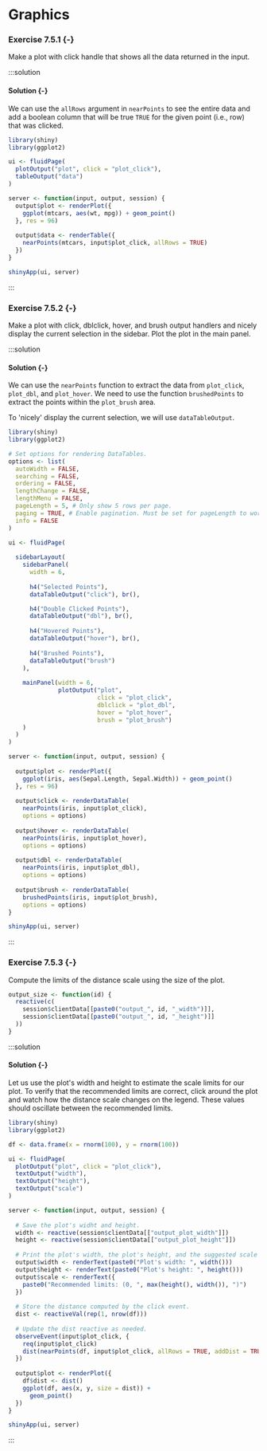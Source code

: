 # Graphics

### Exercise 7.5.1 {-}

Make a plot with click handle that shows all the data returned in the input.

:::solution
#### Solution {-}

We can use the `allRows` argument in `nearPoints` to see the entire data and
add a boolean column that will be true `TRUE` for the given point (i.e., row)
that was clicked.


```r
library(shiny)
library(ggplot2)

ui <- fluidPage(
  plotOutput("plot", click = "plot_click"),
  tableOutput("data")
)

server <- function(input, output, session) {
  output$plot <- renderPlot({
    ggplot(mtcars, aes(wt, mpg)) + geom_point()
  }, res = 96)
  
  output$data <- renderTable({
    nearPoints(mtcars, input$plot_click, allRows = TRUE)
  })
}

shinyApp(ui, server)
```
:::

<!---------------------------------------------------------------------------->
<!---------------------------------------------------------------------------->
<!---------------------------------------------------------------------------->

### Exercise 7.5.2 {-}

Make a plot with click, dblclick, hover, and brush output handlers and nicely
display the current selection in the sidebar. Plot the plot in the main panel.

:::solution
#### Solution {-}

We can use the `nearPoints` function to extract the data from `plot_click`,
`plot_dbl`, and `plot_hover`. We need to use the function `brushedPoints` to
extract the points within the `plot_brush` area.

To 'nicely' display the current selection, we will use `dataTableOutput`.


```r
library(shiny)
library(ggplot2)

# Set options for rendering DataTables.
options <- list(
  autoWidth = FALSE,
  searching = FALSE,
  ordering = FALSE,
  lengthChange = FALSE,
  lengthMenu = FALSE,
  pageLength = 5, # Only show 5 rows per page.
  paging = TRUE, # Enable pagination. Must be set for pageLength to work.
  info = FALSE
)

ui <- fluidPage(
  
  sidebarLayout(
    sidebarPanel(
      width = 6,
      
      h4("Selected Points"),
      dataTableOutput("click"), br(),

      h4("Double Clicked Points"),
      dataTableOutput("dbl"), br(),
      
      h4("Hovered Points"),
      dataTableOutput("hover"), br(),
      
      h4("Brushed Points"),
      dataTableOutput("brush")
    ),
    
    mainPanel(width = 6,
              plotOutput("plot",
                         click = "plot_click",
                         dblclick = "plot_dbl",
                         hover = "plot_hover",
                         brush = "plot_brush")
    )
  )
)

server <- function(input, output, session) {
  
  output$plot <- renderPlot({
    ggplot(iris, aes(Sepal.Length, Sepal.Width)) + geom_point()
  }, res = 96)
  
  output$click <- renderDataTable(
    nearPoints(iris, input$plot_click),
    options = options)
  
  output$hover <- renderDataTable(
    nearPoints(iris, input$plot_hover),
    options = options)
  
  output$dbl <- renderDataTable(
    nearPoints(iris, input$plot_dbl),
    options = options)
  
  output$brush <- renderDataTable(
    brushedPoints(iris, input$plot_brush),
    options = options)
}

shinyApp(ui, server)
```
:::

<!---------------------------------------------------------------------------->
<!---------------------------------------------------------------------------->
<!---------------------------------------------------------------------------->

### Exercise 7.5.3 {-}

Compute the limits of the distance scale using the size of the plot.


```r
output_size <- function(id) {
  reactive(c(
    session$clientData[[paste0("output_", id, "_width")]],
    session$clientData[[paste0("output_", id, "_height")]]
  ))
}
```

:::solution
#### Solution {-}

Let us use the plot's width and height to estimate the scale limits for our plot. To verify that the recommended limits are correct, click around the plot and watch how the distance scale changes on the legend. These values should oscillate between the recommended limits.


```r
library(shiny)
library(ggplot2)

df <- data.frame(x = rnorm(100), y = rnorm(100))

ui <- fluidPage(
  plotOutput("plot", click = "plot_click"),
  textOutput("width"),
  textOutput("height"),
  textOutput("scale")
)

server <- function(input, output, session) {
  
  # Save the plot's widht and height.
  width <- reactive(session$clientData[["output_plot_width"]])
  height <- reactive(session$clientData[["output_plot_height"]])
  
  # Print the plot's width, the plot's height, and the suggested scale limits.
  output$width <- renderText(paste0("Plot's width: ", width()))
  output$height <- renderText(paste0("Plot's height: ", height()))
  output$scale <- renderText({
    paste0("Recommended limits: (0, ", max(height(), width()), ")")
  })
  
  # Store the distance computed by the click event.
  dist <- reactiveVal(rep(1, nrow(df)))
  
  # Update the dist reactive as needed.
  observeEvent(input$plot_click, {
    req(input$plot_click)
    dist(nearPoints(df, input$plot_click, allRows = TRUE, addDist = TRUE)$dist_)
  })
  
  output$plot <- renderPlot({
    df$dist <- dist()
    ggplot(df, aes(x, y, size = dist)) +
      geom_point()
  })
}

shinyApp(ui, server)
```
:::

